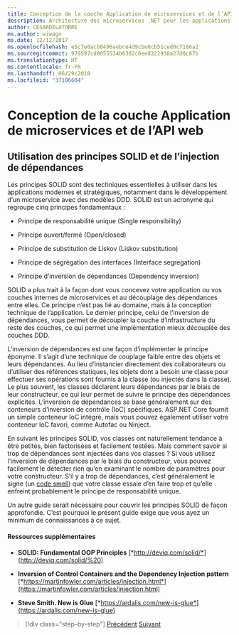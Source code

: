 ```yaml
---
title: Conception de la couche Application de microservices et de l’API web
description: Architecture des microservices .NET pour les applications .NET en conteneur | Conception de la couche Application de microservices et de l’API web
author: CESARDELATORRE
ms.author: wiwagn
ms.date: 12/12/2017
ms.openlocfilehash: e5c7e0acb0496aebce4d9cbe8cb51ced0c7166a2
ms.sourcegitcommit: 979597cd8055534b63d2c6ee8322938a27d0c87b
ms.translationtype: HT
ms.contentlocale: fr-FR
ms.lasthandoff: 06/29/2018
ms.locfileid: "37106604"
---
```

# <a name="designing-the-microservice-application-layer-and-web-api"></a>Conception de la couche Application de microservices et de l’API web

## <a name="using-solid-principles-and-dependency-injection"></a>Utilisation des principes SOLID et de l’injection de dépendances

Les principes SOLID sont des techniques essentielles à utiliser dans les applications modernes et stratégiques, notamment dans le développement d’un microservice avec des modèles DDD. SOLID est un acronyme qui regroupe cinq principes fondamentaux :

-   Principe de responsabilité unique (Single responsibility)

-   Principe ouvert/fermé (Open/closed)

-   Principe de substitution de Liskov (Liskov substitution)

-   Principe de ségrégation des interfaces (Interface segregation)

-   Principe d’inversion de dépendances (Dependency inversion)

SOLID a plus trait à la façon dont vous concevez votre application ou vos couches internes de microservices et au découplage des dépendances entre elles. Ce principe n’est pas lié au domaine, mais à la conception technique de l’application. Le dernier principe, celui de l’inversion de dépendances, vous permet de découpler la couche d’infrastructure du reste des couches, ce qui permet une implémentation mieux découplée des couches DDD.

L’inversion de dépendances est une façon d’implémenter le principe éponyme. Il s’agit d’une technique de couplage faible entre des objets et leurs dépendances. Au lieu d’instancier directement des collaborateurs ou d’utiliser des références statiques, les objets dont a besoin une classe pour effectuer ses opérations sont fournis à la classe (ou injectés dans la classe). Le plus souvent, les classes déclarent leurs dépendances par le biais de leur constructeur, ce qui leur permet de suivre le principe des dépendances explicites. L’inversion de dépendances se base généralement sur des conteneurs d’inversion de contrôle (IoC) spécifiques. ASP.NET Core fournit un simple conteneur IoC intégré, mais vous pouvez également utiliser votre conteneur IoC favori, comme Autofac ou Ninject.

En suivant les principes SOLID, vos classes ont naturellement tendance à être petites, bien factorisées et facilement testées. Mais comment savoir si trop de dépendances sont injectées dans vos classes ? Si vous utilisez l’inversion de dépendances par le biais du constructeur, vous pouvez facilement le détecter rien qu’en examinant le nombre de paramètres pour votre constructeur. S’il y a trop de dépendances, c’est généralement le signe (un [code smell](http://deviq.com/code-smells/)) que votre classe essaie d’en faire trop et qu’elle enfreint probablement le principe de responsabilité unique.

Un autre guide serait nécessaire pour couvrir les principes SOLID de façon approfondie. C’est pourquoi le présent guide exige que vous ayez un minimum de connaissances à ce sujet.

#### <a name="additional-resources"></a>Ressources supplémentaires

-   **SOLID: Fundamental OOP Principles**
    [*http://deviq.com/solid/*](http://deviq.com/solid/%20)

-   **Inversion of Control Containers and the Dependency Injection pattern**
    [*https://martinfowler.com/articles/injection.html*](https://martinfowler.com/articles/injection.html)

-   **Steve Smith. New is Glue**
    [*https://ardalis.com/new-is-glue*](https://ardalis.com/new-is-glue)


>[!div class="step-by-step"]
[Précédent](nosql-database-persistence-infrastructure.md)
[Suivant](microservice-application-layer-implementation-web-api.md)

